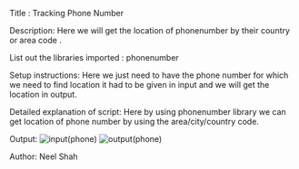 Title : Tracking Phone Number

Description: Here we will get the location of phonenumber by their country or area code .


List out the libraries imported : phonenumber

Setup instructions: Here we just need to have the phone number for which we need to find location it had to be given in input and we will get the location in output.


Detailed explanation of script: Here by using phonenumber library we can get location of phone number by using the area/city/country code.


Output:
![input(phone)](https://user-images.githubusercontent.com/71593494/121997379-eb039a80-cdc7-11eb-9eed-9e803274da83.png)
![output(phone)](https://user-images.githubusercontent.com/71593494/121997392-edfe8b00-cdc7-11eb-9d7c-53f54804c7b6.png)



Author: 
Neel Shah
